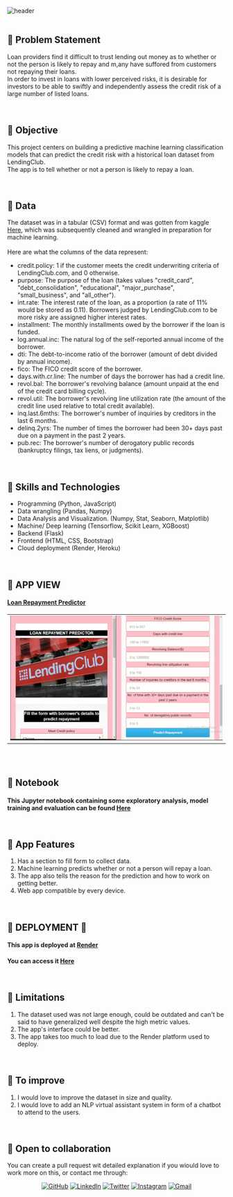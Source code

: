 ![header](https://capsule-render.vercel.app/api?type=wave&color=gradient&height=300&section=header&text=Loan%20Repayment%20Predictor&fontSize=50)
<br><br>

## 📍 Problem Statement
Loan providers find it difficult to trust lending out money as to whether or not the person is likely to repay and m,any have suffored from customers not repaying their loans.<br>
In order to invest in loans with lower perceived risks, it is desirable for investors to be able to swiftly and independently assess the credit risk of a large number of listed loans.
<br><br><br>


## 📍 Objective 
This project centers on building a predictive machine learning classification models that can predict the credit risk with a historical loan dataset from LendingClub. <br>
The app is to tell whether or not a person is likely to repay a loan.
<br><br><br>

## 📍 Data
The dataset was in a tabular (CSV) format and was gotten from kaggle [Here](https://www.kaggle.com/datasets/wordsforthewise/lending-club), which was subsequently cleaned and wrangled in preparation for machine learning.<br><br>
Here are what the columns of the data represent:
* credit.policy: 1 if the customer meets the credit underwriting criteria of LendingClub.com, and 0 otherwise.
* purpose: The purpose of the loan (takes values "credit_card", "debt_consolidation", "educational", "major_purchase", "small_business", and "all_other").
* int.rate: The interest rate of the loan, as a proportion (a rate of 11% would be stored as 0.11). Borrowers judged by LendingClub.com to be more risky are assigned higher interest rates.
* installment: The monthly installments owed by the borrower if the loan is funded.
* log.annual.inc: The natural log of the self-reported annual income of the borrower.
* dti: The debt-to-income ratio of the borrower (amount of debt divided by annual income).
* fico: The FICO credit score of the borrower.
* days.with.cr.line: The number of days the borrower has had a credit line.
* revol.bal: The borrower's revolving balance (amount unpaid at the end of the credit card billing cycle).
* revol.util: The borrower's revolving line utilization rate (the amount of the credit line used relative to total credit available).
* inq.last.6mths: The borrower's number of inquiries by creditors in the last 6 months.
* delinq.2yrs: The number of times the borrower had been 30+ days past due on a payment in the past 2 years.
* pub.rec: The borrower's number of derogatory public records (bankruptcy filings, tax liens, or judgments).<br><br><br>


## 📍 Skills and Technologies

* Programming (Python, JavaScript)
* Data wrangling (Pandas, Numpy)
* Data Analysis and Visualization. (Numpy, Stat, Seaborn, Matplotlib)
* Machine/ Deep learning (Tensorflow, Scikit Learn, XGBoost)
* Backend (Flask)
* Frontend (HTML, CSS, Bootstrap)
* Cloud deployment (Render, Heroku)
<br><br><br>



## 📍 APP VIEW

#### [Loan Repayment Predictor](https://loancheck.onrender.com/)
| | 
|:-|
| <img alt="Loan" src="https://github.com/Ajisco/Ajisco/blob/main/images/Loan%20pg.jpg">|

<br><br>


## 📍 Notebook
#### This Jupyter notebook containing some exploratory analysis, model training and evaluation can be found [Here](https://github.com/Ajisco/Loan-Predictor/blob/master/Loan%20Predictions%20using%20Random%20Forests.ipynb) <br><br><br>

## 📍 App Features
1. Has a section to fill form to collect data.
2. Machine learning predicts whether or not a person will repay a loan.
3. The app also tells the reason for the prediction and how to work on getting better.
4. Web app compatible by every device. <br><br><br>




## 📍 DEPLOYMENT 🚀

#### This app is deployed at [Render](https://render.com/)
	
#### You can access it [Here](https://loancheck.onrender.com/) <br><br><br>


## 📍 Limitations
1. The dataset used was not large enough, could be outdated and can't be said to have generalized well despite the high metric values.
2. The app's interface could be better.
3. The app takes too much to load due to the Render platform used to deploy.<br><br><br>

## 📍 To improve
1. I would love to improve the dataset in size and quality.
2. I would love to add an NLP virtual assistant system in form of a chatbot to attend to the users.
<br><br><br>

## 📍 Open to collaboration
You can  create a pull request wit detailed explanation if you wiould love to work more on this, or contact me through:
<p align="center">
	<a href="https://github.com/Ajisco" target="_blank"><img src="https://img.icons8.com/bubbles/50/000000/github.png" alt="GitHub"/></a>
	<a href="https://www.linkedin.com/in/ajibade-abdulquddus-ab5237159/" target="_blank"><img src="https://img.icons8.com/bubbles/50/000000/linkedin.png" alt="LinkedIn"/></a>
	<a href="https://mobile.twitter.com/dayo_ajisco" target="_blank"><img src="https://img.icons8.com/twitter.png" alt="Twitter"/></a>
  <a href="https://instagram.com/Dayo_Ajisco" target="_blank"><img src="https://img.icons8.com/bubbles/50/000000/instagram.png" alt="Instagram"/></a>
	<a href="mailto:ajiscomorac@gmail.com" target="_blank"><img src="https://img.icons8.com/bubbles/50/000000/gmail.png" alt="Gmail"/></a>
</p>
